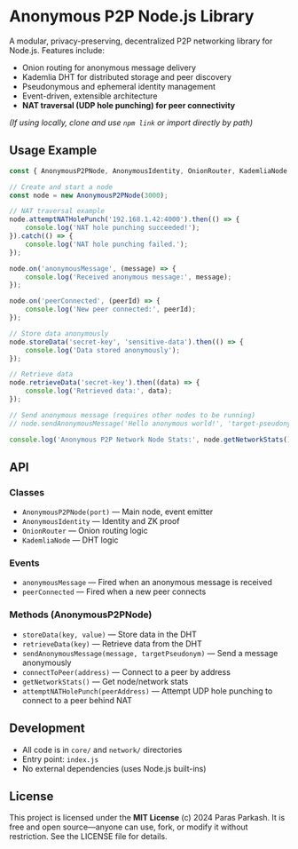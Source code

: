 # Anonymous P2P Node.js Library

A modular, privacy-preserving, decentralized P2P networking library for Node.js. Features include:
- Onion routing for anonymous message delivery
- Kademlia DHT for distributed storage and peer discovery
- Pseudonymous and ephemeral identity management
- Event-driven, extensible architecture
- **NAT traversal (UDP hole punching) for peer connectivity**

*(If using locally, clone and use `npm link` or import directly by path)*

## Usage Example

```js
const { AnonymousP2PNode, AnonymousIdentity, OnionRouter, KademliaNode } = require('anonymous-p2p');

// Create and start a node
const node = new AnonymousP2PNode(3000);

// NAT traversal example
node.attemptNATHolePunch('192.168.1.42:4000').then(() => {
    console.log('NAT hole punching succeeded!');
}).catch(() => {
    console.log('NAT hole punching failed.');
});

node.on('anonymousMessage', (message) => {
    console.log('Received anonymous message:', message);
});

node.on('peerConnected', (peerId) => {
    console.log('New peer connected:', peerId);
});

// Store data anonymously
node.storeData('secret-key', 'sensitive-data').then(() => {
    console.log('Data stored anonymously');
});

// Retrieve data
node.retrieveData('secret-key').then((data) => {
    console.log('Retrieved data:', data);
});

// Send anonymous message (requires other nodes to be running)
// node.sendAnonymousMessage('Hello anonymous world!', 'target-pseudonym');

console.log('Anonymous P2P Network Node Stats:', node.getNetworkStats());
```

## API

### Classes
- `AnonymousP2PNode(port)` — Main node, event emitter
- `AnonymousIdentity` — Identity and ZK proof
- `OnionRouter` — Onion routing logic
- `KademliaNode` — DHT logic

### Events
- `anonymousMessage` — Fired when an anonymous message is received
- `peerConnected` — Fired when a new peer connects

### Methods (AnonymousP2PNode)
- `storeData(key, value)` — Store data in the DHT
- `retrieveData(key)` — Retrieve data from the DHT
- `sendAnonymousMessage(message, targetPseudonym)` — Send a message anonymously
- `connectToPeer(address)` — Connect to a peer by address
- `getNetworkStats()` — Get node/network stats
- `attemptNATHolePunch(peerAddress)` — Attempt UDP hole punching to connect to a peer behind NAT

## Development
- All code is in `core/` and `network/` directories
- Entry point: `index.js`
- No external dependencies (uses Node.js built-ins)

## License

This project is licensed under the **MIT License** (c) 2024 Paras Parkash. It is free and open source—anyone can use, fork, or modify it without restriction. See the LICENSE file for details. 
